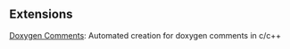 ## Extensions
[Doxygen Comments](https://marketplace.visualstudio.com/items?itemName=FinnGegenmantel.doxygenComments): Automated creation for doxygen comments in c/c++

